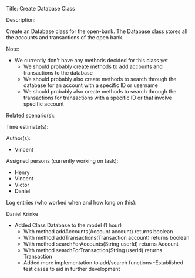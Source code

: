 Title: Create Database Class

Description:

  Create an Database class for the open-bank. The Database class stores
  all the accounts and transactions of the open bank. 
  
  Note:
  - We currently don't have any methods decided for this class yet
	- We should probably create methods to add accounts and transactions
	  to the database
	- We should probably also create methods to search through the database
	  for an account with a specific ID or username
	- We should probably also create methods to search through the transactions
	  for transactions with a specific ID or that involve specific account
  
Related scenario(s):


  
Time estimate(s):

  

Author(s):

  - Vincent

Assigned persons (currently working on task):

  - Henry
  - Vincent
  - Victor
  - Daniel

Log entries (who worked when and how long on this):

Daniel Krinke
 - Added Class Database to the model (1 hour) 
	- With method addAccounts(Account account) returns boolean
	- With method addTransactions(Transaction account) returns boolean
	- With method searchForAccounts(String userId) returns Account
	- With method searchForTransaction(String userId) returns Transaction
	- Added more implementation to add/search functions
	 -Established test cases to aid in further development


